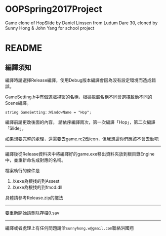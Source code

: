 # OOPSpring2017Project
Game clone of HopSlide by Daniel Linssen from Ludum Dare 30, cloned by Sunny Hong &amp; John Yang for school project

# README

## 編譯須知
編譯時請選擇Release編譯，使用Debug版本編譯會因為沒有設定環境而造成錯誤。

GameSetting.h中有個遊戲視窗的名稱，根據視窗名稱不同會選擇啟動不同的Scene編譯。

```string GameSetting::WindowName = "Hop";```

編譯前請更改後面的內容。
請依序編譯兩次，第一次編譯「Hop」，第二次編譯「Slide」。

如果想要完整的處理，還需要去game.rc2改icon，但我想這你們應該不會去動吧

---

編譯後從Release資料夾中將編譯好的game.exe移出資料夾放到根目錄Engine中，並重新命名成對應的名稱。


檔案執行的條件是

1. 以exe為根找的到Assest
2. 以exe為根找的到fmod.dll

具體請參考Release.zip的擺法

---

要重新開始請刪除存檔0.sav

---

編譯或者處理上有任何問題請洽```sunnyhong.w@gmail.com```聯絡洪國翔
